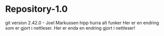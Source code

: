 # Repository-1.0
git version 2.42.0 - Joel Markussen
hipp hurra alt funker
Her er en endring som er gjort i nettleser.
Her er enda en endring gjort i nettleser!
